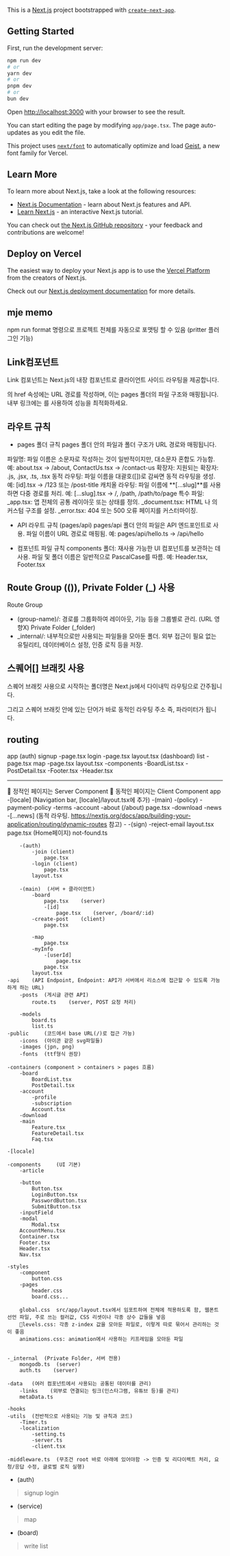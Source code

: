 This is a [Next.js](https://nextjs.org) project bootstrapped with [`create-next-app`](https://nextjs.org/docs/app/api-reference/cli/create-next-app).

## Getting Started

First, run the development server:

```bash
npm run dev
# or
yarn dev
# or
pnpm dev
# or
bun dev
```

Open [http://localhost:3000](http://localhost:3000) with your browser to see the result.

You can start editing the page by modifying `app/page.tsx`. The page auto-updates as you edit the file.

This project uses [`next/font`](https://nextjs.org/docs/app/building-your-application/optimizing/fonts) to automatically optimize and load [Geist](https://vercel.com/font), a new font family for Vercel.

## Learn More

To learn more about Next.js, take a look at the following resources:

- [Next.js Documentation](https://nextjs.org/docs) - learn about Next.js features and API.
- [Learn Next.js](https://nextjs.org/learn) - an interactive Next.js tutorial.

You can check out [the Next.js GitHub repository](https://github.com/vercel/next.js) - your feedback and contributions are welcome!

## Deploy on Vercel

The easiest way to deploy your Next.js app is to use the [Vercel Platform](https://vercel.com/new?utm_medium=default-template&filter=next.js&utm_source=create-next-app&utm_campaign=create-next-app-readme) from the creators of Next.js.

Check out our [Next.js deployment documentation](https://nextjs.org/docs/app/building-your-application/deploying) for more details.

## mje memo
npm run format 명령으로 프로젝트 전체를 자동으로 포맷팅 할 수 있음 (pritter 플러그인 기능)

## Link컴포넌트
Link 컴포넌트는 Next.js의 내장 컴포넌트로 클라이언트 사이드 라우팅을 제공합니다.
<Link>의 href 속성에는 URL 경로를 작성하며, 이는 pages 폴더의 파일 구조와 매핑됩니다.
내부 링크에는 <Link>를 사용하여 성능을 최적화하세요.

## 라우트 규칙
- pages 폴더 규칙
pages 폴더 안의 파일과 폴더 구조가 URL 경로와 매핑됩니다.

파일명:
파일 이름은 소문자로 작성하는 것이 일반적이지만, 대소문자 혼합도 가능함. 예: about.tsx → /about, ContactUs.tsx → /contact-us
확장자:
지원되는 확장자: .js, .jsx, .ts, .tsx
동적 라우팅:
파일 이름을 대괄호([])로 감싸면 동적 라우팅을 생성. 예: [id].tsx → /123 또는 /post-title
캐치올 라우팅:
파일 이름에 **[...slug]**를 사용하면 다중 경로를 처리. 예: [...slug].tsx → /, /path, /path/to/page
특수 파일:
_app.tsx: 앱 전체의 공통 레이아웃 또는 상태를 정의.
_document.tsx: HTML <head>나 <body>의 커스텀 구조를 설정.
_error.tsx: 404 또는 500 오류 페이지를 커스터마이징.

- API 라우트 규칙 (pages/api)
pages/api 폴더 안의 파일은 API 엔드포인트로 사용.
파일 이름이 URL 경로로 매핑됨.
예: pages/api/hello.ts → /api/hello

- 컴포넌트 파일 규칙
components 폴더: 재사용 가능한 UI 컴포넌트를 보관하는 데 사용.
파일 및 폴더 이름은 일반적으로 PascalCase를 따름.
예: Header.tsx, Footer.tsx

## Route Group (()), Private Folder (_) 사용
Route Group
- (group-name)/: 경로를 그룹화하여 레이아웃, 기능 등을 그룹별로 관리. (URL 영향X)
Private Folder (_folder)
- _internal/: 내부적으로만 사용되는 파일들을 모아둔 폴더.
외부 접근이 필요 없는 유틸리티, 데이터베이스 설정, 인증 로직 등을 저장.

## 스퀘어[] 브래킷 사용
스퀘어 브래킷 사용으로 시작하는 폴더명은 Next.js에서 다이내믹 라우팅으로 간주됩니다.

그리고 스퀘어 브래킷 안에 있는 단어가 바로 동적인 라우팅 주소 즉, 파라미터가 됩니다.

## routing
app
    (auth)
        signup
            -page.tsx
        login
            -page.tsx
        layout.tsx
    (dashboard)
        list
            -page.tsx
        map
            -page.tsx
        layout.tsx
    -components
        -BoardList.tsx
        -PostDetail.tsx
        -Footer.tsx
        -Header.tsx

----------------------
📄 정적인 페이지는 Server Component
📄 동적인 페이지는 Client Component
app
    -[locale] (Navigation bar, [locale]/layout.tsx에 추가)
        -(main)
            -(policy)
                -payment-policy
                -terms
            -account
            -about  (/about)
                page.tsx
            -download
            -news
                -[...news]  (동적 라우팅. https://nextjs.org/docs/app/building-your-application/routing/dynamic-routes 참고)
                -
        -(sign)
        -reject-email
        layout.tsx
        page.tsx    (Home페이지)
        not-found.ts

        -(auth)
            -join (client)
                page.tsx
            -login (client)
                page.tsx
            layout.tsx

        -(main)  (서버 + 클라이언트)
            -board
                page.tsx    (server)
                -[id]
                    page.tsx    (server, /board/:id)
            -create-post    (client)
                page.tsx
                
            -map
                page.tsx
            -myInfo
                -[userId]
                    page.tsx
                page.tsx
            layout.tsx
    -api    (API Endpoint, Endpoint: API가 서버에서 리소스에 접근할 수 있도록 가능하게 하는 URL)
        -posts  (게시글 관련 API)
            route.ts    (server, POST 요청 처리)
       
        -models
            board.ts
            list.ts
    -public     (코드에서 base URL(/)로 접근 가능)
        -icons  (아이콘 같은 svg파일들)
        -images (jpn, png)
        -fonts  (ttf형식 권장)

    -containers (component > containers > pages 흐름)
        -board
            BoardList.tsx
            PostDetail.tsx
        -account
            -profile
            -subscription
            Account.tsx
        -download
        -main
            Feature.tsx
            FeatureDetail.tsx
            Faq.tsx

    -[locale]

    -components     (UI 기본)
        -article

        -button
            Button.tsx
            LoginButton.tsx
            PasswordButton.tsx
            SubmitButton.tsx
        -inputField
        -modal
            Modal.tsx
        AccountMenu.tsx
        Container.tsx
        Footer.tsx
        Header.tsx
        Nav.tsx
        
    -styles
        -component
            button.css
        -pages
            header.css
            board.css...

        global.css  src/app/layout.tsx에서 임포트하여 전체에 적용하도록 함, 웹폰트 선언 파일, 주로 쓰는 컬러값, CSS 리셋이나 각종 상수 값들을 넣음
        📄levels.css: 각종 z-index 값을 모아둔 파일로, 이렇게 따로 묶어서 관리하는 것이 좋음
        animations.css: animation에서 사용하는 키프레임을 모아둔 파일


    -_internal  (Private Folder, 서버 전용)
        mongodb.ts  (server)
        auth.ts    (server)

    -data   (여러 컴포넌트에서 사용되는 공통된 데이터를 관리)
        -links    (외부로 연결되는 링크(인스타그램, 유튜브 등)를 관리)
        metaData.ts

    -hooks
    -utils  (전반적으로 사용되는 기능 및 규칙과 코드)
        -Timer.ts
        -localization
            -setting.ts
            -server.ts
            -client.tsx

    -middleware.ts  (무조건 root 바로 아래에 있어야함 -> 인증 및 리다이렉트 처리, 요청/응답 수정, 글로벌 로직 실행)


- (auth)
> signup
> login

- (service)
> map

- (board)
> write
> list